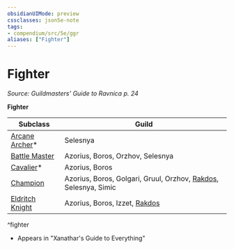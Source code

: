```yaml
---
obsidianUIMode: preview
cssclasses: json5e-note
tags:
- compendium/src/5e/ggr
aliases: ["Fighter"]
---
```

# Fighter
*Source: Guildmasters' Guide to Ravnica p. 24* 

**Fighter**

| Subclass | Guild |
|----------|-------|
| [Arcane Archer](/3-Mechanics/CLI/classes/fighter-arcane-archer-xge.md)* | Selesnya |
| [Battle Master](/3-Mechanics/CLI/classes/fighter-battle-master.md) | Azorius, Boros, Orzhov, Selesnya |
| [Cavalier](/3-Mechanics/CLI/classes/fighter-cavalier-xge.md)* | Azorius, Boros |
| [Champion](/3-Mechanics/CLI/classes/fighter-champion.md) | Azorius, Boros, Golgari, Gruul, Orzhov, [Rakdos](/3-Mechanics/CLI/bestiary/npc/rakdos-ggr.md), Selesnya, Simic |
| [Eldritch Knight](/3-Mechanics/CLI/classes/fighter-eldritch-knight.md) | Azorius, Boros, Izzet, [Rakdos](/3-Mechanics/CLI/bestiary/npc/rakdos-ggr.md) |
^fighter

* Appears in "Xanathar's Guide to Everything"